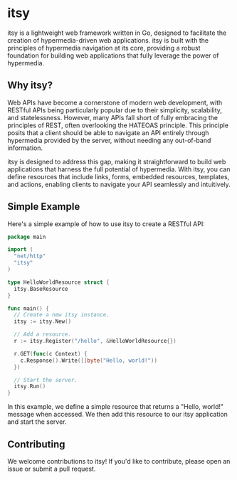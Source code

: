 # itsy

itsy is a lightweight web framework written in Go, designed to facilitate the creation of hypermedia-driven web applications. itsy is built with the principles of hypermedia navigation at its core, providing a robust foundation for building web applications that fully leverage the power of hypermedia.

## Why itsy?

Web APIs have become a cornerstone of modern web development, with RESTful APIs being particularly popular due to their simplicity, scalability, and statelessness. However, many APIs fall short of fully embracing the principles of REST, often overlooking the HATEOAS principle. This principle posits that a client should be able to navigate an API entirely through hypermedia provided by the server, without needing any out-of-band information.

itsy is designed to address this gap, making it straightforward to build web applications that harness the full potential of hypermedia. With itsy, you can define resources that include links, forms, embedded resources, templates, and actions, enabling clients to navigate your API seamlessly and intuitively.

## Simple Example

Here's a simple example of how to use itsy to create a RESTful API:

```go
package main

import (
  "net/http"
  "itsy"
)

type HelloWorldResource struct {
  itsy.BaseResource
}

func main() {
  // Create a new itsy instance.
  itsy := itsy.New()

  // Add a resource.
  r := itsy.Register("/hello", &HelloWorldResource{})

  r.GET(func(c Context) {
    c.Response().Write([]byte("Hello, world!"))
  })

  // Start the server.
  itsy.Run()
}

```

In this example, we define a simple resource that returns a "Hello, world!" message when accessed. We then add this resource to our itsy application and start the server.

## Contributing

We welcome contributions to itsy! If you'd like to contribute, please open an issue or submit a pull request.
